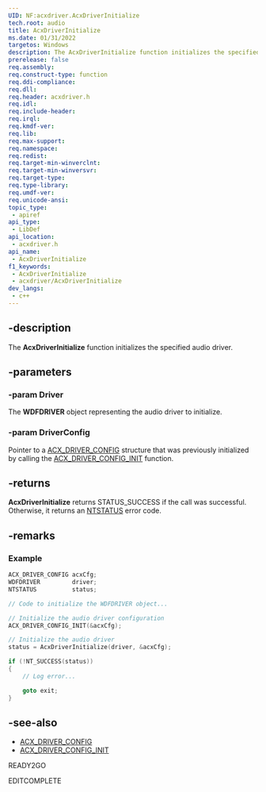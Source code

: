 ```yaml
---
UID: NF:acxdriver.AcxDriverInitialize
tech.root: audio
title: AcxDriverInitialize
ms.date: 01/31/2022
targetos: Windows
description: The AcxDriverInitialize function initializes the specified audio driver.
prerelease: false
req.assembly: 
req.construct-type: function
req.ddi-compliance: 
req.dll: 
req.header: acxdriver.h
req.idl: 
req.include-header: 
req.irql: 
req.kmdf-ver: 
req.lib: 
req.max-support: 
req.namespace: 
req.redist: 
req.target-min-winverclnt: 
req.target-min-winversvr: 
req.target-type: 
req.type-library: 
req.umdf-ver: 
req.unicode-ansi: 
topic_type:
 - apiref
api_type:
 - LibDef
api_location:
 - acxdriver.h
api_name:
 - AcxDriverInitialize
f1_keywords:
 - AcxDriverInitialize
 - acxdriver/AcxDriverInitialize
dev_langs:
 - c++
---
```


## -description

The **AcxDriverInitialize** function initializes the specified audio driver.

## -parameters

### -param Driver

The **WDFDRIVER** object representing the audio driver to initialize.

### -param DriverConfig

Pointer to a [ACX_DRIVER_CONFIG](ns-acxdriver-acx_driver_config.md) structure that was previously initialized by calling the [ACX_DRIVER_CONFIG_INIT](nf-acxdriver-acx_driver_config_init.md) function.

## -returns

**AcxDriverInitialize** returns STATUS_SUCCESS if the call was successful. Otherwise, it returns an [NTSTATUS](/windows-hardware/drivers/kernel/using-ntstatus-values) error code.

## -remarks

### Example

```cpp
ACX_DRIVER_CONFIG acxCfg;
WDFDRIVER         driver;
NTSTATUS          status;

// Code to initialize the WDFDRIVER object...

// Initialize the audio driver configuration
ACX_DRIVER_CONFIG_INIT(&acxCfg);

// Initialize the audio driver
status = AcxDriverInitialize(driver, &acxCfg);

if (!NT_SUCCESS(status))
{
    // Log error...

    goto exit;
}
```

## -see-also

* [ACX_DRIVER_CONFIG](ns-acxdriver-acx_driver_config.md)
* [ACX_DRIVER_CONFIG_INIT](nf-acxdriver-acx_driver_config_init.md)

READY2GO

EDITCOMPLETE
